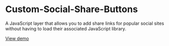 Custom-Social-Share-Buttons
===========================

A JavaScript layer that allows you to add share links for popular social sites without having to load their associated JavaScript library.

[View demo](http://amk221.github.io/Custom-Social-Share-Buttons/)
